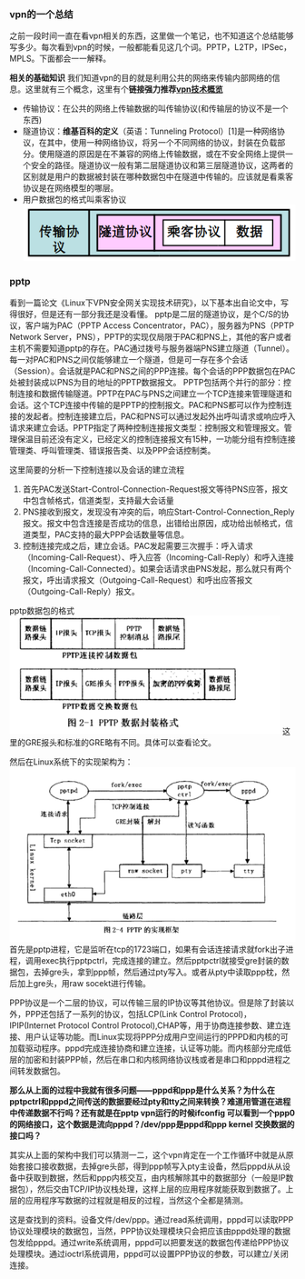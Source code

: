### vpn的一个总结
之前一段时间一直在看vpn相关的东西，这里做一个笔记，也不知道这个总结能够写多少。每次看到vpn的时候，一般都能看见这几个词。PPTP，L2TP，IPSec，MPLS。下面都会一一解释。

**相关的基础知识**
我们知道vpn的目的就是利用公共的网络来传输内部网络的信息。这里就有三个概念，这里有个**链接强力推荐[vpn技术概览](http://www.tongji.edu.cn/~yangdy/computer/vpn/paper1.htm)**

+ 传输协议：在公共的网络上传输数据的叫传输协议(和传输层的协议不是一个东西)
+ 隧道协议：**维基百科的定义**（英语：Tunneling Protocol）[1]是一种网络协议，在其中，使用一种网络协议，将另一个不同网络的协议，封装在负载部分。使用隧道的原因是在不兼容的网络上传输数据，或在不安全网络上提供一个安全的路径。隧道协议一般有第二层隧道协议和第三层隧道协议，这两者的区别就是用户的数据被封装在哪种数据包中在隧道中传输的。应该就是看乘客协议是在网络模型的哪层。
+ 用户数据包的格式叫乘客协议
![三种协议](./img/vpn1.png) 

### pptp
看到一篇论文《Linux下VPN安全网关实现技术研究》，以下基本出自论文中，写得很好，但是还有一部分我还是没看懂。
pptp是二层的隧道协议，是个C/S的协议，客户端为PAC（PPTP Access Concentrator，PAC），服务器为PNS（PPTP Network Server，PNS），PPTP的实现仅局限于PAC和PNS上，其他的客户或者主机不需要知道pptp的存在。PAC通过拨号与服务器端PNS建立隧道（Tunnel）。每一对PAC和PNS之间仅能够建立一个隧道，但是可一存在多个会话（Session）。会话就是PAC和PNS之间的PPP连接。每个会话的PPP数据包在PAC处被封装成以PNS为目的地址的PPTP数据报文。
PPTP包括两个并行的部分：控制连接和数据传输隧道。PPTP在PAC与PNS之间建立一个TCP连接来管理隧道和会话。这个TCP连接中传输的是PPTP的控制报文。PAC和PNS都可以作为控制连接的发起者。控制连接建立后，PAC和PNS可以通过发起外出呼叫请求或响应呼入请求来建立会话。PPTP指定了两种控制连接报文类型：控制报文和管理报文。管理保温目前还没有定义，已经定义的控制连接报文有15种，一功能分组有控制连接管理类、呼叫管理类、错误报告类、以及PPP会话控制类。

这里简要的分析一下控制连接以及会话的建立流程
1. 首先PAC发送Start-Control-Connection-Request报文等待PNS应答，报文中包含帧格式，信道类型，支持最大会话量
2. PNS接收到报文，发现没有冲突的后，响应Start-Control-Connection_Reply报文。报文中包含连接是否成功的信息，出错给出原因，成功给出帧格式，信道类型，PAC支持的最大PPP会话数量等信息。
3. 控制连接完成之后，建立会话。PAC发起需要三次握手：呼入请求（Incoming-Call-Request）、呼入应答（Incoming-Call-Reply）和呼入连接（Incoming-Call-Connected）。如果会话请求由PNS发起，那么就只有两个报文，呼出请求报文（Outgoing-Call-Request）和呼出应答报文（Outgoing-Call-Reply）报文。

pptp数据包的格式
![pptp](img/pptp_proto.png)
这里的GRE报头和标准的GRE略有不同。具体可以查看论文。

然后在Linux系统下的实现架构为：
![系统架构](img/pptp_arch.png)
首先是pptp进程，它是监听在tcp的1723端口，如果有会话连接请求就fork出子进程，调用exec执行pptpctrl，完成连接的建立。然后pptpctrl就接受gre封装的数据包，去掉gre头，拿到ppp帧，然后通过pty写入。或者从pty中读取ppp枕，然后加上gre头，用raw socekt进行传输。

PPP协议是一个二层的协议，可以传输三层的IP协议等其他协议。但是除了封装以外，PPP还包括了一系列的协议，包括LCP(Link Control Protocol)，IPIP(Internet Protocol Control Protocol),CHAP等，用于协商连接参数、建立连接、用户认证等功能。而Linux实现将PPP分成用户空间运行的PPPD和内核的可加载驱动程序。pppd完成连接协商和建立连接，认证等功能。而内核部分完成低层的加密和封装PPP帧，然后在串口和内核网络协议栈或者是串口和pppd进程之间转发数据包。

**那么从上面的过程中我就有很多问题——pppd和ppp是什么关系？为什么在pptpctrl和pppd之间传送的数据要经过pty和tty之间来转换？难道用管道在进程中传递数据不行吗？还有就是在pptp vpn运行的时候ifconfig 可以看到一个ppp0的网络接口，这个数据是流向pppd？/dev/ppp是pppd和ppp kernel 交换数据的接口吗？**

其实从上面的架构中我们可以猜测一二，这个vpn肯定在一个工作循环中就是从原始套接口接收数据，去掉gre头部，得到ppp帧写入pty主设备，然后pppd从从设备中获取到数据，然后和ppp内核交互，由内核解除其中的数据部分（一般是IP数据包），然后交由TCP/IP协议栈处理，这样上层的应用程序就能获取到数据了。上层的应用程序写数据的过程就是相反的过程，当然这个全都是猜测。

这是查找到的资料。设备文件/dev/ppp。通过read系统调用，pppd可以读取PPP协议处理模块的数据包，当然，PPP协议处理模块只会把应该由pppd处理的数据包发给pppd。通过write系统调用，pppd可以把要发送的数据包传递给PPP协议处理模块。通过ioctrl系统调用，pppd可以设置PPP协议的参数，可以建立/关闭连接。

